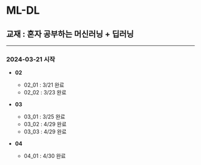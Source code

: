 # ML-DL
## 교재 : 혼자 공부하는 머신러닝 + 딥러닝
--- 
### 2024-03-21 시작

+ **02**

  + 02_01 : 3/21 완료
  + 02_02 : 3/23 완료

+ **03**

  + 03_01 : 3/25 완료
  + 03_02 : 4/29 완료
  + 03_03 : 4/29 완료

+ **04**

  + 04_01 : 4/30 완료
